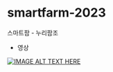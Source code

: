 # smartfarm-2023
스마트팜 - 누리팜조

- 영상

[![IMAGE ALT TEXT HERE](https://img.youtube.com/vi/r9tUc5HMkeU/0.jpg)](https://www.youtube.com/watch?v=r9tUc5HMkeU)

